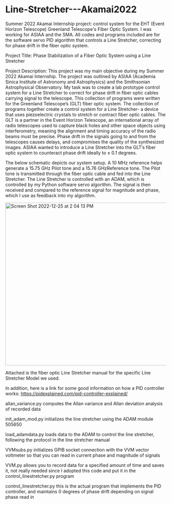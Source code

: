 # Line-Stretcher---Akamai2022
Summer 2022 Akamai Internship project: control system for the EHT (Event Horizon Telescope) Greenland Telescope's Fiber Optic System. I was working for ASIAA and the SMA. All codes and programs included are for the software servo PID algorithm that controls a Line Stretcher, correcting for phase drift in the fiber optic system.  

Project Title: Phase Stabilization of a Fiber Optic System using a Line Stretcher 

Project Description: This project was my main objective during my Summer 2022 Akamai Internship. The project was outlined by ASIAA (Academia Sinica Institute of Astronomy and Astrophysics) and the Smithsonian Astrophysical Observatory. My task was to create a lab prototype control system for a Line Stretcher to correct for phase drift in fiber optic cables carrying signal to the telescope. 
This collection of programs were written for the Greenland Telescope’s (GLT) fiber optic system. The collection of programs together create a control system for a Line Stretcher- a device that uses piezoelectric crystals to stretch or contract fiber optic cables. The GLT is a partner in the Event Horizon Telescope, an international array of radio telescopes used to capture black holes and other space objects using interferometry, meaning the alignment and timing accuracy of the radio beams must be precise. Phase drift in the signals going to and from the telescopes causes delays, and compromises the quality of the synthesized images. ASIAA wanted to introduce a Line Stretcher into the GLT’s fiber optic system to counteract phase drift ideally to ± 0.1 degrees. 

The below schematic depicts our system setup. A 10 MHz reference helps generate a 15.75 GHz Pilot tone and a 15.76 GHzReference tone. The Pilot tone is transmitted through the fiber optic cable and fed into the Line Stretcher. The Line Stretcher is controlled with an ADAM, which is controlled by my Python software servo algorithm. The signal is then received and compared to the reference signal for magnitude and phase, which I use as feedback into my algorithm. 

<img width="507" alt="Screen Shot 2022-12-25 at 2 04 13 PM" src="https://user-images.githubusercontent.com/110696642/209485167-a9c4fc9c-3c5b-47e2-84aa-e486a7059959.png">

Attached is the fiber optic Line Stretcher manual for the specific Line Stretcher Model we used. 

In addition, here is a link for some good information on how a PID controller works: https://pidexplained.com/pid-controller-explained/


allan_variance.py computes the Allan variance and Allan deviation analysis of recorded data

init_adam_mod.py initializes the line stretcher using the ADAM module 505650

load_adamdata.py loads data to the ADAM to control the line stretcher, following the protocol in the line stretcher manual

VVMsubs.py initializes GPIB socket connection with the VVM vector voltmeter so that you can read in current phase and magnitude of signals

VVM.py allows you to record data for a specified amount of time and saves it, not really needed since I adopted this code and put it in the control_linestretcher.py program

control_linestretcher.py this is the actual program that implements the PID controller, and maintains 0 degrees of phase drift depending on signal phase read in

